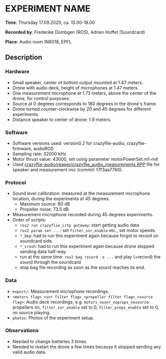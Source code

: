 <!-- create this document in each new experiments folder, calling it README.md -->
# EXPERIMENT NAME

__Time__: Thursday 17.09.2020, ca. 15.00-18.00

__Recorded by__: Frederike Dümbgen (ROS), Adrien Hoffet (Soundcard)

__Place__: Audio room INR018, EPFL

## Description

###  Hardware
<!--
Checklist: 
- Speaker type
- Microphone type
- Reference angle for DOA
- Distance speaker-mic etc. 
-->

- Small speaker, center of bottom output mounted at 1.47 meters. 
- Drone with audio deck, height of microphones at 1.47 meters. 
- One measurement microphone at 1.73 meters, above the center of the drone, for control purposes.
- Source at 0 degrees corresponds to 180 degrees in the drone's frame. 
- Drone turned counter-clockwise by 20 and 45 degrees for different experiments.
- Distance speaker to center of drone: 1.9 meters. 


### Software
<!--
Checklist: 
- Sampling rate
- Motor thrust value 
- Audio files used
- Scripts used
- Other parameters used
-->

- Software versions used: version0.2 for crazyflie-audio, crazyflie-firmware, audioROS
- Sampling rate: 32000 kHz
- Motor thrust value: 43000, set using parameter motorPowerSet.m1-m4
- Used [crazyflie-audio/reaper/crazyflie_audio_measurements.RPP](https://github.com/LCAV/crazyflie-audio/blob/f7f3aa7760a42ed62dea02ee270952595b46cdaa/reaper/crazyflie_audio_measurements.RPP) file for speaker and measurement mic (commit: f7f3aa7760).

### Protocol
<!--
Checklist: 
- Sound level calibration
- Order of scripts run
- Start/end times of recordings, synchronization
-->

- Sound level calibration: measured at the measurement microphone location, during the experiments at 45 degrees.
  - Maximum source: 80 dB
  - Propeller noise: 73.5 dB
- Measurement microphone recorded during 45 degrees experiments. 
- Order of scripts:
  - `ros2 run crazyflie_crtp gateway`: start getting audio data
  - `ros2 param set ...`: set `filter_snr_enable` etc., set motor speeds
  - `*_bkp`: had to run this experiment again because forgot to record on soundcard side.
  - `*_crash`: had to run this experiment again because drone stopped sending data half-way.
  - run at the same time: `ros2 bag record -o ...`  and play (+record) the sound through the soundcard 
  - stop bag file recording as soon as the sound reaches its end.

### Data
<!-- Explain folder naming etc.  -->

- `export/`: Measurement microphone recordings.
- `<motors flag>_<snr filter flag>_<propeller filter flag>_<source flag>`: Audio deck recordings, e.g. `motors_nosnr_noprops_nosource`: propellers on, `filter_snr_enable` set to 0, `filter_props_enable` set to 0, no source playing.
- `photos`: Photos of the experiment setup.

### Observations
<!--
Anything unusual that happened during the experiments, such as
- Background noise
- Connection problems, low data rates, etc. 
- Hardware (battery failures, broken parts, etc)
-->

- Needed to change batteries 3 times. 
- Needed to restart the drone a few times because it stopped sending any valid audio data. 
